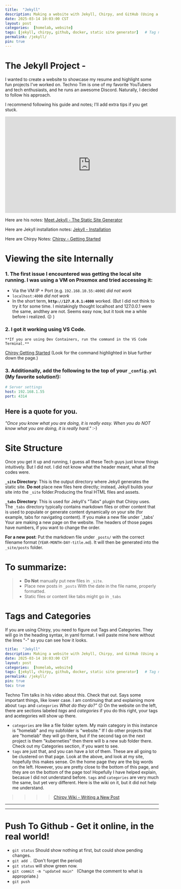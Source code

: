 ```yaml
---
title:  "Jekyll"
description: Making a website with Jekyll, Chirpy, and GitHub (Using a Youtube guide from Techno Tim)
date: 2025-03-14 10:03:00 CST
layout: post
categories:  [homelab, website]
tags: [jekyll, chirpy, github, docker, static site generator]   # Tag names should always be lowercase
permalink: /jekyll/
pin: true
---
```






# The Jekyll Project - 

I wanted to create a website to showcase my resume and highlight some fun projects I've worked on. Techno Tim is one of my favorite YouTubers and tech enthusiasts, and he runs an awesome Discord. Naturally, I decided to follow his approach.

I recommend following his guide and notes; I'll add extra tips if you get stuck.


<iframe width="560" height="315" src="https://www.youtube.com/embed/F8iOU1ci19Q?si=QMUPZVlZZ_0uDWLG" title="YouTube video player" frameborder="0" allow="accelerometer; autoplay; clipboard-write; encrypted-media; gyroscope; picture-in-picture; web-share" referrerpolicy="strict-origin-when-cross-origin" allowfullscreen></iframe>


Here are his notes: [Meet Jekyll - The Static Site Generator](https://technotim.live/posts/jekyll-docs-site/)

Here are Jekyll installation notes: [Jekyll - Installation](https://jekyllrb.com/docs/installation/)

Here are Chirpy Notes:  [Chirpy - Getting Started](https://chirpy.cotes.page/posts/getting-started/)

# Viewing the site Internally

### 1. The first issue I encountered was getting the local site running. I was using a VM on Proxmox and tried accessing it:
  - Via the VM IP + Port (e.g. `192.168.10.55:4000`) *did not work* 
  - `localhost:4000` *did not work* 
  - In the short term, **`http://127.0.0.1:4000`** worked.  (But I did not think to try it for some time. I mistakingly thought localhost and 127.0.0.1 were the same, andthey are not. Seems easy now, but it took me a while before i realized. 😖 )  
  
### 2. I got it working using VS Code. 
    **If you are using Dev Containers, run the command in the VS Code Terminal.**
  [Chirpy Getting Started](https://chirpy.cotes.page/posts/getting-started/)
  (Look for the command highlighted in blue further down the page.)

### 3. Additionally, add the following to the top of your `_config.yml` (My favorite solution!):
 ```yml
 # Server settings
 host: 192.168.1.55
 port: 4314
 ```

## Here is a quote for you. 

*"Once you know what you are doing, it is really easy.  When you do NOT know what you are doing, it is really hard."*
:-)


# Site Structure
Once you get it up and running, I guess all these Tech guys just know things intuitively.  But I did not.  I did not know what the header meant, what all the codes were.

**`_site` Directory**: This is the output directory where Jekyll generates the static site. **Do not** place new files here directly; instead, Jekyll builds your site into the `_site` folder.Producing the final HTML files and assets.

**`_tabs` Directory**: This is used for Jekyll's "Tabs" plugin that Chirpy uses. The `_tabs` directory typically contains markdown files or other content that is used to populate or generate content dynamically on your site (for example, tabs for navigating content).  If you make a new file under `_tabs'  Your are making a new page on the website.  The headers of those pages have numbers, if you want to change the order.

**For a new post**: Put the markdown file under `_posts/` with the correct filename format (`YEAR-MONTH-DAY-title.md`).  It will then be generated into the `_site/posts` folder.

# To summarize:
>
> - **Do Not** manually put new files in `_site`.
> - Place new posts in `_posts` With the date in the file name, properly formatted.
> - Static files or content like tabs might go in `_tabs`


# Tags and Categories
If you are using Chirpy, you need to figure out Tags and Categories. They will go in the heading syntax, in yaml format.  I will paste mine here without the lines "-" so you can see how it looks.

```yaml
title:  "Jekyll"
description: Making a website with Jekyll, Chirpy, and GitHub (Using a youtube guide from Techno Tim)
date: 2025-03-14 10:03:00 CST
layout: post
categories:  [homelab, website]
tags: [jekyll, chirpy, github, docker, static site generator]   # Tag names should always be lowercase
permalink: /jekyll/
pin: true
toc: true

```
Techno Tim talks in his video about this. Check that out. Says some important things, like lower case.  I am continuing that and explaining more about `tags` and `categories`  *What do they do?"* 😕 On the website on the left, there are sections labeled *tags* and *categories*  if you do this right, your tags and acetegories will show up there.
- `categories` are like a file folder sytem.  My main category in this instance is "homelab" and my subfolder is "website."  If I do other projects that are "homelab" they will go there, but if the second tag on the next project is them "kuberneties" then there will b a new sub folder there.  Check out my Categories section, if you want to see.
- `tags` are just that, and you can have a lot of them.  These are all going to be clustered on that page.
Look at the above, and look at my site, hopefully this makes sense. On the home page they are the big words on the left. However, you are pretty close to the bottom of this page, and they are on the bottom of the page too! Hopefully I have helped explain, becasue I did not understand before.
  `tags` and `categories` are very much the same, but yet very different. 
  Here is the wiki on it, but it did not help me understand.
>>>>[Chirpy Wiki - Writing a New Post](https://chirpy.cotes.page/posts/write-a-new-post)



---
---

# Push To Github - Get it online, in the real world!
- `git status` Should show nothing at first, but could show pending changes.
- `git add .`    (Don't forget the period)
- `git status` will show green now.
- `git commit -m "updated main" `  (Change the comment to what is appropriate.)
- `git push`


 